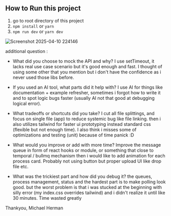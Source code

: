 ## How to Run this project

1. go to root directory of this project
2. ```npm install``` or ```yarn``` 
2. ```npm run dev``` or ```yarn dev```

![Screenshot 2025-04-10 224146](https://github.com/user-attachments/assets/214731bd-0dd4-4117-80a3-13d5d825f713)

additional question :

- What did you choose to mock the API and why? 
I use setTimeout, it lacks real use case scenario but it's good enough and fast. 
I thought of using some other that you mention but i don't have the confidence as i never used those libs before.

- If you used an AI tool, what parts did it help with?
I use AI for things like documentation + example refresher, sometimes i forgot how to write it
and to spot logic bugs faster (usually AI not that good at debugging logical error).

- What tradeoffs or shortcuts did you take?
I cut all file splittings, and focus on single file (app) to reduce systemic bug like file linking.
then i also utilizes tailwind for faster ui prototyping instead standard css (flexible but not enough time).
I also think i misses some of optimizations and testing (unit) because of time panick :D

- What would you improve or add with more time?
Improve the message queue in form of react hooks or module, or something that close to temporal / bullmq mechanism
then i would like to add animation for each process card. Probably not using button but proper upload UI like drop file etc.

- What was the trickiest part and how did you debug it?
the queues, process management, status and the hardest part is to make polling look good.
but the worst problem is that i was stucked at the beginning with silly error (my index.css overrides tailwind)
and i didn't realize it until like 30 minutes. Time wasted greatly



Thankyou,
Michael Herman

